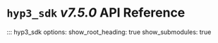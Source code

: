 # `hyp3_sdk` *v7.5.0* API Reference

::: hyp3_sdk
    options:
        show_root_heading: true
        show_submodules: true
